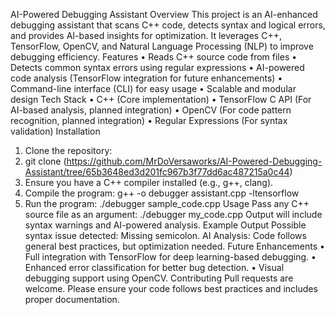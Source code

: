 AI-Powered Debugging Assistant
Overview
This project is an AI-enhanced debugging assistant that scans C++ code, detects syntax and logical errors, and provides AI-based insights for optimization. It leverages C++, TensorFlow, OpenCV, and Natural Language Processing (NLP) to improve debugging efficiency.
Features
•	Reads C++ source code from files
•	Detects common syntax errors using regular expressions
•	AI-powered code analysis (TensorFlow integration for future enhancements)
•	Command-line interface (CLI) for easy usage
•	Scalable and modular design
Tech Stack
•	C++ (Core implementation)
•	TensorFlow C API (For AI-based analysis, planned integration)
•	OpenCV (For code pattern recognition, planned integration)
•	Regular Expressions (For syntax validation)
Installation
1.	Clone the repository:
2.	git clone (https://github.com/MrDoVersaworks/AI-Powered-Debugging-Assistant/tree/65b3648ed3d201fc967b3f77dd6ac487215a0c44)
3.	Ensure you have a C++ compiler installed (e.g., g++, clang).
4.	Compile the program:
g++ -o debugger assistant.cpp -ltensorflow
5.	Run the program:
./debugger sample_code.cpp
Usage
Pass any C++ source file as an argument:
./debugger my_code.cpp
Output will include syntax warnings and AI-powered analysis.
Example Output
Possible syntax issue detected: Missing semicolon.
AI Analysis: Code follows general best practices, but optimization needed.
Future Enhancements
•	Full integration with TensorFlow for deep learning-based debugging.
•	Enhanced error classification for better bug detection.
•	Visual debugging support using OpenCV.
Contributing
Pull requests are welcome. Please ensure your code follows best practices and includes proper documentation.
